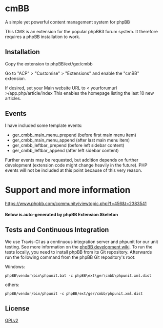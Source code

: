 # cmBB
A simple yet powerful content management system for phpBB

This CMS is an extension for the popular phpBB3 forum system. It therefore requires a phpBB installation to work.

## Installation

Copy the extension to phpBB/ext/ger/cmbb

Go to "ACP" > "Customise" > "Extensions" and enable the "cmBB" extension.

If desired, set your Main website URL to < yourforumurl >/app.php/article/index
This enables the homepage listing the last 10 new articles.

## Events
I have included some template events:
* ger_cmbb_main_menu_prepend (before first main menu item)
* ger_cmbb_main_menu_append (after last main menu item)
* ger_cmbb_leftbar_prepend (before left sidebar content) 
* ger_cmbb_leftbar_append (after left sidebar content)

Further events may be requested, but addition depends on further development (extension code might change heavily in the future). PHP events will not be included at this point because of this very reason.

# Support and more information
https://www.phpbb.com/community/viewtopic.php?f=456&t=2383541


#### Below is auto-generated by phpBB Extension Skeleton

## Tests and Continuous Integration

We use Travis-CI as a continuous integration server and phpunit for our unit testing. See more information on the [phpBB development wiki](https://wiki.phpbb.com/Unit_Tests).
To run the tests locally, you need to install phpBB from its Git repository. Afterwards run the following command from the phpBB Git repository's root:

Windows:

    phpBB\vendor\bin\phpunit.bat -c phpBB\ext\ger\cmbb\phpunit.xml.dist

others:

    phpBB/vendor/bin/phpunit -c phpBB/ext/ger/cmbb/phpunit.xml.dist

## License

[GPLv2](license.txt)

